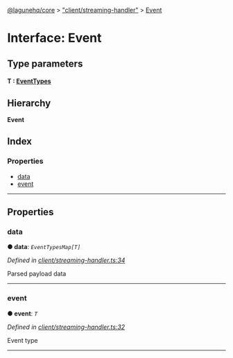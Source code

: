 [@lagunehq/core](../README.md) > ["client/streaming-handler"](../modules/_client_streaming_handler_.md) > [Event](../interfaces/_client_streaming_handler_.event.md)

# Interface: Event

## Type parameters
#### T :  [EventTypes](../modules/_client_streaming_handler_.md#eventtypes)
## Hierarchy

**Event**

## Index

### Properties

* [data](_client_streaming_handler_.event.md#data)
* [event](_client_streaming_handler_.event.md#event)

---

## Properties

<a id="data"></a>

###  data

**● data**: *`EventTypesMap[T]`*

*Defined in [client/streaming-handler.ts:34](https://github.com/lagunehq/core/blob/9f0a933/src/client/streaming-handler.ts#L34)*

Parsed payload data

___
<a id="event"></a>

###  event

**● event**: *`T`*

*Defined in [client/streaming-handler.ts:32](https://github.com/lagunehq/core/blob/9f0a933/src/client/streaming-handler.ts#L32)*

Event type

___

